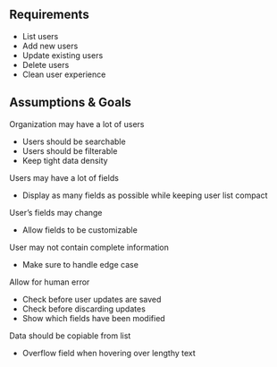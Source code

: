 ## Requirements
- List users
- Add new users
- Update existing users
- Delete users
- Clean user experience

## Assumptions & Goals

Organization may have a lot of users
- Users should be searchable
- Users should be filterable
- Keep tight data density

Users may have a lot of fields
- Display as many fields as possible while keeping user list compact

User’s fields may change
- Allow fields to be customizable

User may not contain complete information
- Make sure to handle edge case

Allow for human error
- Check before user updates are saved
- Check before discarding updates
- Show which fields have been modified

Data should be copiable from list 
- Overflow field when hovering over lengthy text
